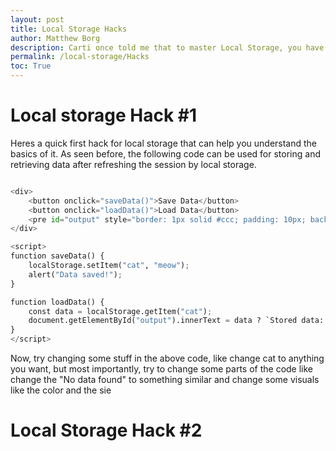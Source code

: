 ```yaml
---
layout: post
title: Local Storage Hacks
author: Matthew Borg
description: Carti once told me that to master Local Storage, you have to complete the following hacks.
permalink: /local-storage/Hacks
toc: True
---
```


# Local storage Hack #1

Heres a quick first hack for local storage that can help you understand the basics of it. As seen before, the following code can be used for storing and retrieving data after refreshing the session by local storage.




```python

<div>
    <button onclick="saveData()">Save Data</button>
    <button onclick="loadData()">Load Data</button>
    <pre id="output" style="border: 1px solid #ccc; padding: 10px; background-color:rgb(15, 15, 15);"></pre>
</div>

<script>
function saveData() {
    localStorage.setItem("cat", "meow");
    alert("Data saved!");
}

function loadData() {
    const data = localStorage.getItem("cat");
    document.getElementById("output").innerText = data ? `Stored data: ${data}` : "No data found";
}
</script>
```

Now, try changing some stuff in the above code, like change cat to anything you want, but most importantly, try to change some parts of the code like change the "No data found" to something similar and change some visuals like the color and the sie

# Local Storage Hack #2


